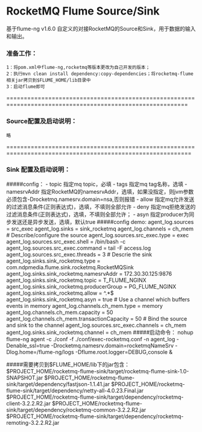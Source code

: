 # RocketMQ Flume Source/Sink
基于flume-ng v1.6.0 自定义的对接RocketMQ的Source和Sink，用于数据的输入和输出。

### 准备工作：   
    1：将pom.xml中flume-ng,rocketmq等版本更改为自己开发的版本；   
    2：执行mvn clean install dependency:copy-dependencies；将rocketmq-flume相关jar拷贝到$FLUME_HOME/lib目录中   
    3：启动flume即可   

==========================================================================================================
### Source配置及启动说明：
    略



===========================================================================================================
### Sink  配置及启动说明：
#####config：
        - topic 指定mq topic，必填
        - tags 指定mq tag名称，选填
        - namesrvAddr 指定RocketMQ的namesrvAddr，选填，如果没指定，则jvm参数必须包含-Drocketmq.namesrv.domain=nsa,否则报错
        - allow 指定mq允许发送的过滤消息条件(正则表达式)，选填，不填则全部允许
        - deny 指定mq拒绝发送的过滤消息条件(正则表达式)，选填，不填则全部允许；
        - asyn 指定producer为同步发送还是异步发送，选填，默认true
#####config demo:
        agent_log.sources = src_exec
        agent_log.sinks = sink_rocketmq
        agent_log.channels = ch_mem
        # Describe/configure the source
        agent_log.sources.src_exec.type = exec
        agent_log.sources.src_exec.shell = /bin/bash -c
        agent_log.sources.src_exec.command = tail -F access.log
        agent_log.sources.src_exec.threads = 3
        # Descrie the sink
        agent_log.sinks.sink_rocketmq.type = com.ndpmedia.flume.sink.rocketmq.RocketMQSink
        agent_log.sinks.sink_rocketmq.namesrvAddr = 172.30.30.125:9876
        agent_log.sinks.sink_rocketmq.topic = T_FLUME_NGINX
        agent_log.sinks.sink_rocketmq.producerGroup = PG_FLUME_NGINX
        agent_log.sinks.sink_rocketmq.allow = ^.*$
        agent_log.sinks.sink_rocketmq.asyn = true
        # Use a channel which buffers events in memory
        agent_log.channels.ch_mem.type = memory
        agent_log.channels.ch_mem.capacity = 50
        agent_log.channels.ch_mem.transactionCapacity = 50
        # Bind the source and sink to the channel
        agent_log.sources.src_exec.channels = ch_mem
        agent_log.sinks.sink_rocketmq.channel = ch_mem
#####启动命令：
        nohup flume-ng agent -c ./conf -f ./conf/exec-rocketmq.conf -n agent_log -Denable_ssl=true -Drocketmq.namesrv.domain=rocketmqNameSrv -Dlog.home=/flume-ng/logs -Dflume.root.logger=DEBUG,console &


#####需要拷贝到$FLUME_HOME/lib下的jar包含：
        $PROJECT_HOME/rocketmq-flume-sink/target/rocketmq-flume-sink-1.0-SNAPSHOT.jar
        $PROJECT_HOME/rocketmq-flume-sink/target/dependency/fastjson-1.1.41.jar
        $PROJECT_HOME/rocketmq-flume-sink/target/dependency/netty-all-4.0.23.Final.jar
        $PROJECT_HOME/rocketmq-flume-sink/target/dependency/rocketmq-client-3.2.2.R2.jar
        $PROJECT_HOME/rocketmq-flume-sink/target/dependency/rocketmq-common-3.2.2.R2.jar
        $PROJECT_HOME/rocketmq-flume-sink/target/dependency/rocketmq-remoting-3.2.2.R2.jar
    
